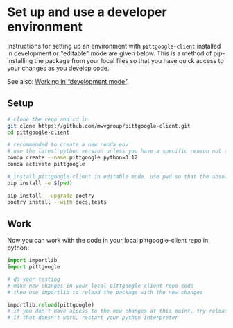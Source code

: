 # Set up and use a developer environment

Instructions for setting up an environment with `pittgoogle-client` installed in development or "editable"
mode are given below.
This is a method of pip-installing the package from your local files so that you have quick access to
your changes as you develop code.

See also: [Working in “development mode”](https://packaging.python.org/guides/distributing-packages-using-setuptools/#working-in-development-mode).

## Setup

```bash
# clone the repo and cd in
git clone https://github.com/mwvgroup/pittgoogle-client.git
cd pittgoogle-client

# recommended to create a new conda env
# use the latest python version unless you have a specific reason not to
conda create --name pittgoogle python=3.12
conda activate pittgoogle

# install pittgoogle-client in editable mode. use pwd so that the absolute path is registered.
pip install -e $(pwd)

pip install --upgrade poetry
poetry install --with docs,tests
```

## Work

Now you can work with the code in your local pittgoogle-client repo in python:

```python
import importlib
import pittgoogle

# do your testing
# make new changes in your local pittgoogle-client repo code
# then use importlib to reload the package with the new changes

importlib.reload(pittgoogle)
# if you don't have access to the new changes at this point, try reloading again
# if that doesn't work, restart your python interpreter
```
